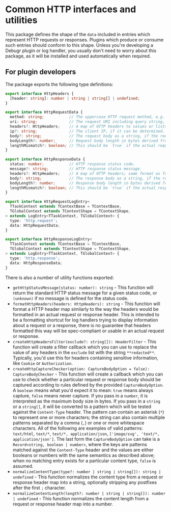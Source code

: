 Common HTTP interfaces and utilities
=======================================

This package defines the shape of the `data` included in entries which
represent HTTP requests or responses. Plugins which produce or consume such entries
should conform to this shape. Unless you're developing a Debugr plugin
or log handler, you usually don't need to worry about this package, as it will
be installed and used automatically when required.

## For plugin developers

The package exports the following type definitions:

```typescript
export interface HttpHeaders {
  [header: string]: number | string | string[] | undefined;
}

export interface HttpRequestData {
  method: string;           // The uppercase HTTP request method, e.g. 'GET', 'POST' etc.
  uri: string;              // The request URI including query string, if any
  headers?: HttpHeaders;    // A map of HTTP headers to values or lists of values. Header names should be lower-case.
  ip?: string;              // The client IP, if it can be determined.
  body?: string;            // The request body as a string, if the request body was captured.
  bodyLength?: number;      // Request body length in bytes derived from the actual request data, NOT from the Content-Length header.
  lengthMismatch?: boolean; // This should be `true` if the actual request body length didn't match the Content-Length header.
}

export interface HttpResponseData {
  status: number;           // HTTP response status code.
  message?: string;         // HTTP response status message.
  headers?: HttpHeaders;    // A map of HTTP headers; same format as for request headers.
  body?: string;            // The response body as a string, if the response body was captured.
  bodyLength?: number;      // Response body length in bytes derived from the actual response data, NOT from the Content-Length header.
  lengthMismatch?: boolean; // This should be `true` if the actual response body length didn't match the Content-Length header.
}

export interface HttpRequestLogEntry<
  TTaskContext extends TContextBase = TContextBase,
  TGlobalContext extends TContextShape = TContextShape,
> extends LogEntry<TTaskContext, TGlobalContext> {
  type: 'http.request';
  data: HttpRequestData;
}

export interface HttpResponseLogEntry<
  TTaskContext extends TContextBase = TContextBase,
  TGlobalContext extends TContextShape = TContextShape,
> extends LogEntry<TTaskContext, TGlobalContext> {
  type: 'http.response';
  data: HttpResponseData;
}
```

There is also a number of utility functions exported:

 - `getHttpStatusMessage(status: number): string` - This function will return the standard HTTP status message for a given
   status code, or `(unknown)` if no message is defined for the status code.
 - `formatHttpHeaders(headers: HttpHeaders): string` - This function will format a HTTP header map similarly to the way
   the headers would be formatted in an actual request or response header. This is intended to be a formatting shortcut
   for log handlers trying to display information about a request or a response, there is no guarantee that headers
   formatted this way will be spec-compliant or usable in an actual request or response.
 - `createHttpHeadersFilter(exclude?: string[]): HeaderFilter` - This function will create a filter callback which you can
   use to replace the value of any headers in the `exclude` list with the string `**redacted**`. Typically, you'd use this
   for headers containing sensitive information, like `Cookie` or `Authorization`.
 - `createHttpCaptureChecker(option: CaptureBodyOption = false): CaptureBodyChecker` - This function will create a callback
   which you can use to check whether a particular request or response body should be captured according to rules defined
   by the provided `CaptureBodyOption`. A `boolean` means what you'd expect it to mean: `true` means always capture, `false`
   means never capture. If you pass in a `number`, it is interpreted as the maximum body size in bytes. If you pass in a `string`
   or a `string[]`, it will be converted to a pattern which will be tested against the `Content-Type` header. The pattern
   can contain an asterisk (`*`) to represent one or more characters; the string can also contain multiple patterns separated
   by a comma (`,`) or one or more whitespace characters. All of the following are examples of valid patterns: `text/html`,
   `text/*`, `text/*, application/json`, `['image/svg', 'text/*, application/json']`. The last form the `CaptureBodyOption`
   can take is a `Record<string, boolean | number>`, where the keys are patterns matched against the `Content-Type` header
   and the values are either booleans or numbers with the same semantics as described above; when no matching entry exists
   for a particular content type, `false` is assumed.
 - `normalizeContentType(type?: number | string | string[]): string | undefined` - This function normalizes the content type
   from a request or response header map into a string, optionally stripping any postfixes after the first `;` character.
 - `normalizeContentLength(length?: number | string | string[]): number | undefined` - This function normalizes the content
   length from a request or response header map into a number.
